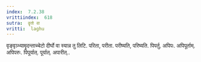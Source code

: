 ```yaml
---
index:  7.2.38
vrittiindex:  618
sutra:  वॄतो वा
vritti:  laghu 
---
```


वृङ्वृञ्भ्यामॄदन्ताच्चेटो दीर्घो वा स्यान्न तु लिटि. परिता, परीता. परीष्यति, परिष्यति. पिपर्तु. अपिपः. अपिपूर्ताम्. अपिपरुः. पिपूर्यात्. पूर्यात्. अपारीत्..

